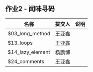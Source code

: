 ## 作业2 - 闻味寻码

|名称|提交人|说明|
|-|-|-|
| $03_long_method | 王亚鑫 |  |
| $13_loops | 王亚鑫 |  |
| $14_lazy_element | 杨鹏博 |  |
| $24_comments | 王亚鑫 |  |